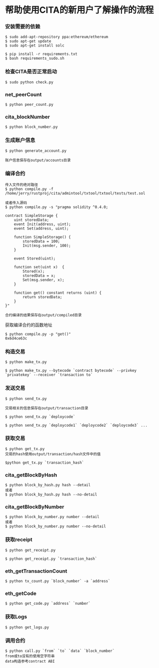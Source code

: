 # 帮助使用CITA的新用户了解操作的流程

### 安装需要的依赖

```
$ sudo add-apt-repository ppa:ethereum/ethereum
$ sudo apt-get update
$ sudo apt-get install solc
```

```
$ pip install -r requirements.txt
$ bash requirements_sudo.sh
```


### 检查CITA是否正常启动
```
$ sudo python check.py
```

### net_peerCount

```
$ python peer_count.py
```

### cita_blockNumber

```
$ python block_number.py
```

### 生成账户信息

```
$ python generate_account.py

账户信息保存在output/accounts目录
```

### 编译合约

```
传入文件的绝对路径
$ python compile.py -f /home/jerry/rustproj/cita/admintool/txtool/txtool/tests/test.sol

或者传入源码
$ python compile.py -s "pragma solidity ^0.4.0;

contract SimpleStorage {
    uint storedData;
    event Init(address, uint);
    event Set(address, uint);

    function SimpleStorage() {
        storedData = 100;
        Init(msg.sender, 100);
    }

    event Stored(uint);

    function set(uint x)  {
        Stored(x);
        storedData = x;
        Set(msg.sender, x);
    }

    function get() constant returns (uint) {
        return storedData;
    }
}"

合约编译的结果保存在output/compiled目录
```

获取编译合约的函数地址
```
$ python compile.py -p "get()"
0x6d4ce63c
```

### 构造交易

```
$ python make_tx.py

$ python make_tx.py --bytecode `contract bytecode` --privkey `privatekey` --receiver `transaction to`
```

### 发送交易

```
$ python send_tx.py

交易相关的信息保存在output/transaction目录

$ python send_tx.py `deploycode`

$ python send_tx.py `deploycode1` `deploycode2` `deploycode3` ...
```

### 获取交易

```
$ python get_tx.py
交易的hash使用output/transaction/hash文件中的值

$python get_tx.py `transaction_hash`
```

### cita_getBlockByHash

```
$ python block_by_hash.py hash --detail
或者
$ python block_by_hash.py hash --no-detail
```

### cita_getBlockByNumber

```
$ python block_by_number.py number --detail
或者
$ python block_by_number.py number --no-detail
```

### 获取receipt

```
$ python get_receipt.py

$ python get_receipt.py `transaction_hash`
```

### eth_getTransactionCount

```
$ python tx_count.py `block_number` -a `address`
```

### eth_getCode
```
$ python get_code.py `address` `number`
```
### 获取Logs

```
$ python get_logs.py
```

### 调用合约
```
$ python call.py `from` `to` `data` `block_number`
from或to没有的使用空字符串
data构造参考contract ABI
```
